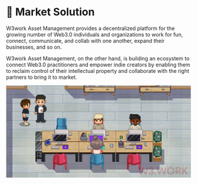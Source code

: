 # 🎯 Market Solution

W3work Asset Management provides a decentralized platform for the growing number of Web3.0 individuals and organizations to work for fun, connect, communicate, and collab with one another, expand their businesses, and so on.&#x20;

W3work Asset Management, on the other hand, is building an ecosystem to connect Web3.0 practitioners and empower indie creators by enabling them to reclaim control of their intellectual property and collaborate with the right partners to bring it to market.

![](../.gitbook/assets/2.png)
